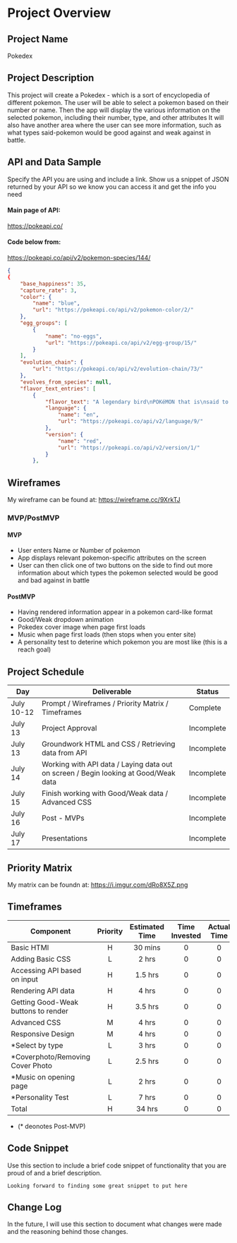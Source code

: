 # Project Overview

## Project Name

Pokedex

## Project Description

This project will create a Pokedex - which is a sort of encyclopedia of different pokemon. The user will be able to select a pokemon based on their number or name.  Then the app will display the various information on the selected pokemon, including their number, type, and other attributes  It will also have another area where the user can see more information, such as what types said-pokemon would be good against and weak against in battle.

## API and Data Sample

Specify the API you are using and include a link. Show us a snippet of JSON returned by your API so we know you can access it and get the info you need

#### Main page of API:

https://pokeapi.co/

#### Code below from:

https://pokeapi.co/api/v2/pokemon-species/144/

```json
{
{
    "base_happiness": 35,
    "capture_rate": 3,
    "color": {
        "name": "blue",
        "url": "https://pokeapi.co/api/v2/pokemon-color/2/"
    },
    "egg_groups": [
        {
            "name": "no-eggs",
            "url": "https://pokeapi.co/api/v2/egg-group/15/"
        }
    ],
    "evolution_chain": {
        "url": "https://pokeapi.co/api/v2/evolution-chain/73/"
    },
    "evolves_from_species": null,
    "flavor_text_entries": [
        {
            "flavor_text": "A legendary bird\nPOKéMON that is\nsaid to appear to\fdoomed people who\nare lost in icy\nmountains.",
            "language": {
                "name": "en",
                "url": "https://pokeapi.co/api/v2/language/9/"
            },
            "version": {
                "name": "red",
                "url": "https://pokeapi.co/api/v2/version/1/"
            }
        },
```


## Wireframes

My wireframe can be found at: https://wireframe.cc/9XrkTJ

### MVP/PostMVP

#### MVP 

- User enters Name or Number of pokemon
- App displays relevant pokemon-specific attributes on the screen
- User can then click one of two buttons on the side to find out more information about which types the pokemon selected would be good and bad against in battle

#### PostMVP

- Having rendered information appear in a pokemon card-like format
- Good/Weak dropdown animation
- Pokedex cover image when page first loads
- Music when page first loads (then stops when you enter site)
- A personality test to deterine which pokemon you are most like (this is a reach goal)

## Project Schedule

|  Day | Deliverable | Status
|---|---| ---|
|July 10-12| Prompt / Wireframes / Priority Matrix / Timeframes | Complete
|July 13| Project Approval | Incomplete
|July 13| Groundwork HTML and CSS / Retrieving data from API | Incomplete
|July 14| Working with API data / Laying data out on screen / Begin looking at Good/Weak data | Incomplete
|July 15| Finish working with Good/Weak data / Advanced CSS | Incomplete
|July 16| Post - MVPs | Incomplete
|July 17| Presentations | Incomplete

## Priority Matrix

My matrix can be foundn at: https://i.imgur.com/dRo8X5Z.png

## Timeframes

| Component | Priority | Estimated Time | Time Invested | Actual Time |
| --- | :---: |  :---: | :---: | :---: |
| Basic HTMl | H | 30 mins | 0 | 0 |
| Adding Basic CSS | L | 2 hrs| 0 | 0 |
| Accessing API based on input | H | 1.5 hrs | 0 | 0 |
| Rendering API data | H | 4 hrs | 0| 0 |
| Getting Good-Weak buttons to render | H | 3.5 hrs | 0 | 0 |
| Advanced CSS | M | 4 hrs | 0 | 0 |
| Responsive Design | M | 4 hrs | 0 | 0 |
| *Select by type | L | 3 hrs | 0 | 0 |
| *Coverphoto/Removing Cover Photo | L | 2.5 hrs | 0 | 0 |
| *Music on opening page | L | 2 hrs | 0 | 0 |
| *Personality Test | L | 7 hrs | 0 | 0 |
| Total | H | 34 hrs|0 |0 |
 * (* deonotes Post-MVP)


## Code Snippet

Use this section to include a brief code snippet of functionality that you are proud of and a brief description.  

```
Looking forward to finding some great snippet to put here
```

## Change Log
 In the future, I will use this section to document what changes were made and the reasoning behind those changes.  
